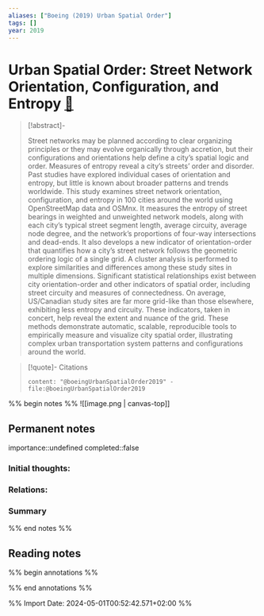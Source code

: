 ```yaml
---
aliases: ["Boeing (2019) Urban Spatial Order"]
tags: []
year: 2019
---
```

# Urban Spatial Order: Street Network Orientation, Configuration, and Entropy [📖](zotero://select/library/items/85FHXP9X)

> [!abstract]-
> 
> Street networks may be planned according to clear organizing principles or they may evolve organically through accretion, but their configurations and orientations help define a city’s spatial logic and order. Measures of entropy reveal a city’s streets’ order and disorder. Past studies have explored individual cases of orientation and entropy, but little is known about broader patterns and trends worldwide. This study examines street network orientation, configuration, and entropy in 100 cities around the world using OpenStreetMap data and OSMnx. It measures the entropy of street bearings in weighted and unweighted network models, along with each city’s typical street segment length, average circuity, average node degree, and the network’s proportions of four-way intersections and dead-ends. It also develops a new indicator of orientation-order that quantifies how a city’s street network follows the geometric ordering logic of a single grid. A cluster analysis is performed to explore similarities and differences among these study sites in multiple dimensions. Significant statistical relationships exist between city orientation-order and other indicators of spatial order, including street circuity and measures of connectedness. On average, US/Canadian study sites are far more grid-like than those elsewhere, exhibiting less entropy and circuity. These indicators, taken in concert, help reveal the extent and nuance of the grid. These methods demonstrate automatic, scalable, reproducible tools to empirically measure and visualize city spatial order, illustrating complex urban transportation system patterns and configurations around the world.
> 

> [!quote]- Citations
> 
> ```query
> content: "@boeingUrbanSpatialOrder2019" -file:@boeingUrbanSpatialOrder2019
> ```

%% begin notes %%
![[image.png | canvas-top]]
## Permanent notes
importance::undefined
completed::false
### Initial thoughts:


### Relations:


### Summary


%% end notes %%
## Reading notes
%% begin annotations %%

%% end annotations %%



%% Import Date: 2024-05-01T00:52:42.571+02:00 %%
